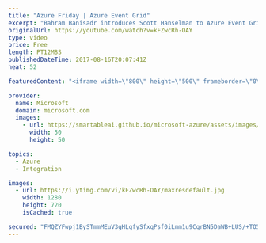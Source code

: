 ```yaml
---
title: "Azure Friday | Azure Event Grid"
excerpt: "Bahram Banisadr introduces Scott Hanselman to Azure Event Grid, which is a fully-managed event service for managing events across many different Azure services and applications. Made for performance and scale, it simplifies building event-driven applications and serverless architectures.   Azure Event"
originalUrl: https://youtube.com/watch?v=kFZwcRh-OAY
type: video
price: Free
length: PT12M8S
publishedDateTime: 2017-08-16T20:07:41Z
heat: 52

featuredContent: "<iframe width=\"800\" height=\"500\" frameborder=\"0\" src=\"https://www.youtube.com/embed/kFZwcRh-OAY\" allow=\"accelerometer; autoplay; encrypted-media; gyroscope; picture-in-picture\" allowfullscreen></iframe>"

provider:
  name: Microsoft
  domain: microsoft.com
  images:
    - url: https://smartableai.github.io/microsoft-azure/assets/images/organizations/microsoft.com-50x50.jpg
      width: 50
      height: 50

topics:
  - Azure
  - Integration

images:
  - url: https://i.ytimg.com/vi/kFZwcRh-OAY/maxresdefault.jpg
    width: 1280
    height: 720
    isCached: true

secured: "FMQZYFwpj1BySTmmMEuV3gHLqfySfxqPsf0iLmm1u9CqrBN5DaWB+LUS/+TO5QbMEVEE6sTS8Mpv3A3sF0zScUVdNTR0SMfy2LEhgMpGZM1IF2xjRtlG9X9k0zRb1gvqtFCUir7LJZwOAXqRfPBHR/1KwETEQ63cDoGjkeZtWXMoEkqp5s1cF3OQ8Hlmx4fkWvo1zRjtOmjpk25thlCPMTD3628Lsmm7LeknOPIMWFvjiGEw/99kKsOVjafUCRwsHYG0PqPXsbfX8G4BZgPo6ZxbtiBBz2/nCulGN/cpG0RGbzFtQRuANeRyHY0gxzBQqRdHlT2neHM9YXdOpaMZlqILGjVFeXMo0kDR0UrLk2xUQuiJkRPwOelpb3Olhv05nUlEJfaOFEjeGYgfgAKmBt0FPptXsuLI9HdWP23iwGk=;vUjdN5xlWd2HZjwYKMFahw=="
---
```


